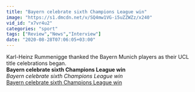 ```yaml
---
title: "Bayern celebrate sixth Champions League win"
image: "https://s1.dmcdn.net/v/SQ4mw1VG-i5uZZWZz/x240"
vid_id: "x7vr4u2"
categories: "sport"
tags: ["Review","News","Interview"]
date: "2020-08-28T07:06:05+03:00"
---
```

Karl-Heinz Rummenigge thanked the Bayern Munich players as their UCL title celebrations began.<br><b>Bayern celebrate sixth Champions League win</b><br> <i>Bayern celebrate sixth Champions League win</i><br> <u>Bayern celebrate sixth Champions League win</u>
